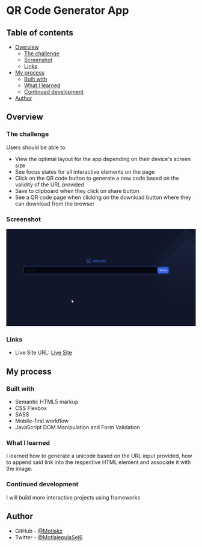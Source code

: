 # QR Code Generator App

## Table of contents

- [Overview](#overview)
  - [The challenge](#the-challenge)
  - [Screenshot](#screenshot)
  - [Links](#links)
- [My process](#my-process)
  - [Built with](#built-with)
  - [What I learned](#what-i-learned)
  - [Continued development](#continued-development)
- [Author](#author)

## Overview

### The challenge

Users should be able to:

- View the optimal layout for the app depending on their device's screen size
- See focus states for all interactive elements on the page
- Click on the QR code button to generate a new code based on the validity of the URL provided
- Save to clipboard when they click on share button
- See a QR code page when clicking on the download button where they can download from the browser

### Screenshot

![App Screenshot](./assets/2023-11-14%2000_28_21-QR%20Code%20Generator.png)

### Links

- Live Site URL: [Live Site](https://motlakz.github.io/qr-code-generator/)

## My process

### Built with

- Semantic HTML5 markup
- CSS Flexbox
- SASS
- Mobile-first workflow
- JavaScript DOM Manipulation and Form Validation

### What I learned

I learned how to generate a unicode based on the URL input provided, how to append said link into the respective HTML element and associate it with the image.

### Continued development

I will build more interactive projects using frameworks

## Author

- GitHub - [@Motlakz](https://www.github.com/Motlakz)
- Twitter - [@MotlalepulaSel6](https://www.twitter.com/MotlalepulaSel6)
